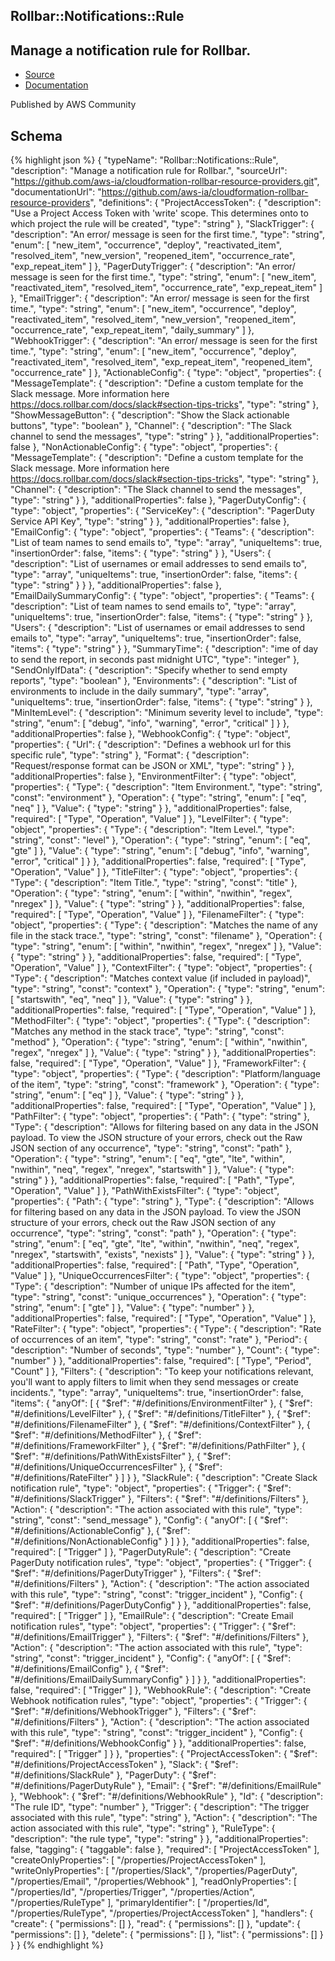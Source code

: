 
## Rollbar::Notifications::Rule

## Manage a notification rule for Rollbar.

- [Source](https:&#x2F;&#x2F;github.com&#x2F;aws-ia&#x2F;cloudformation-rollbar-resource-providers.git) 
- [Documentation]()

Published by AWS Community

## Schema
{% highlight json %}
{
    "typeName": "Rollbar::Notifications::Rule",
    "description": "Manage a notification rule for Rollbar.",
    "sourceUrl": "https://github.com/aws-ia/cloudformation-rollbar-resource-providers.git",
    "documentationUrl": "https://github.com/aws-ia/cloudformation-rollbar-resource-providers",
    "definitions": {
        "ProjectAccessToken": {
            "description": "Use a Project Access Token with 'write' scope. This determines onto to which project the rule will be created",
            "type": "string"
        },
        "SlackTrigger": {
            "description": "An error/ message is seen for the first time.",
            "type": "string",
            "enum": [
                "new_item",
                "occurrence",
                "deploy",
                "reactivated_item",
                "resolved_item",
                "new_version",
                "reopened_item",
                "occurrence_rate",
                "exp_repeat_item"
            ]
        },
        "PagerDutyTrigger": {
            "description": "An error/ message is seen for the first time.",
            "type": "string",
            "enum": [
                "new_item",
                "reactivated_item",
                "resolved_item",
                "occurrence_rate",
                "exp_repeat_item"
            ]
        },
        "EmailTrigger": {
            "description": "An error/ message is seen for the first time.",
            "type": "string",
            "enum": [
                "new_item",
                "occurrence",
                "deploy",
                "reactivated_item",
                "resolved_item",
                "new_version",
                "reopened_item",
                "occurrence_rate",
                "exp_repeat_item",
                "daily_summary"
            ]
        },
        "WebhookTrigger": {
            "description": "An error/ message is seen for the first time.",
            "type": "string",
            "enum": [
                "new_item",
                "occurrence",
                "deploy",
                "reactivated_item",
                "resolved_item",
                "exp_repeat_item",
                "reopened_item",
                "occurrence_rate"
            ]
        },
        "ActionableConfig": {
            "type": "object",
            "properties": {
                "MessageTemplate": {
                    "description": "Define a custom template for the Slack message. More information here https://docs.rollbar.com/docs/slack#section-tips-tricks",
                    "type": "string"
                },
                "ShowMessageButton": {
                    "description": "Show the Slack actionable buttons",
                    "type": "boolean"
                },
                "Channel": {
                    "description": "The Slack channel to send the messages",
                    "type": "string"
                }
            },
            "additionalProperties": false
        },
        "NonActionableConfig": {
            "type": "object",
            "properties": {
                "MessageTemplate": {
                    "description": "Define a custom template for the Slack message. More information here https://docs.rollbar.com/docs/slack#section-tips-tricks",
                    "type": "string"
                },
                "Channel": {
                    "description": "The Slack channel to send the messages",
                    "type": "string"
                }
            },
            "additionalProperties": false
        },
        "PagerDutyConfig": {
            "type": "object",
            "properties": {
                "ServiceKey": {
                    "description": "PagerDuty Service API Key",
                    "type": "string"
                }
            },
            "additionalProperties": false
        },
        "EmailConfig": {
            "type": "object",
            "properties": {
                "Teams": {
                    "description": "List of team names to send emails to",
                    "type": "array",
                    "uniqueItems": true,
                    "insertionOrder": false,
                    "items": {
                        "type": "string"
                    }
                },
                "Users": {
                    "description": "List of usernames or email addresses to send emails to",
                    "type": "array",
                    "uniqueItems": true,
                    "insertionOrder": false,
                    "items": {
                        "type": "string"
                    }
                }
            },
            "additionalProperties": false
        },
        "EmailDailySummaryConfig": {
            "type": "object",
            "properties": {
                "Teams": {
                    "description": "List of team names to send emails to",
                    "type": "array",
                    "uniqueItems": true,
                    "insertionOrder": false,
                    "items": {
                        "type": "string"
                    }
                },
                "Users": {
                    "description": "List of usernames or email addresses to send emails to",
                    "type": "array",
                    "uniqueItems": true,
                    "insertionOrder": false,
                    "items": {
                        "type": "string"
                    }
                },
                "SummaryTime": {
                    "description": "ime of day to send the report, in seconds past midnight UTC",
                    "type": "integer"
                },
                "SendOnlyIfData": {
                    "description": "Specify whether to send empty reports",
                    "type": "boolean"
                },
                "Environments": {
                    "description": "List of environments to include in the daily summary",
                    "type": "array",
                    "uniqueItems": true,
                    "insertionOrder": false,
                    "items": {
                        "type": "string"
                    }
                },
                "MinItemLevel": {
                    "description": "Minimum severity level to include",
                    "type": "string",
                    "enum": [
                        "debug",
                        "info",
                        "warning",
                        "error",
                        "critical"
                    ]
                }
            },
            "additionalProperties": false
        },
        "WebhookConfig": {
            "type": "object",
            "properties": {
                "Url": {
                    "description": "Defines a webhook url for this specific rule",
                    "type": "string"
                },
                "Format": {
                    "description": "Request/response format can be JSON or XML",
                    "type": "string"
                }
            },
            "additionalProperties": false
        },
        "EnvironmentFilter": {
            "type": "object",
            "properties": {
                "Type": {
                    "description": "Item Environment.",
                    "type": "string",
                    "const": "environment"
                },
                "Operation": {
                    "type": "string",
                    "enum": [
                        "eq",
                        "neq"
                    ]
                },
                "Value": {
                    "type": "string"
                }
            },
            "additionalProperties": false,
            "required": [
                "Type",
                "Operation",
                "Value"
            ]
        },
        "LevelFilter": {
            "type": "object",
            "properties": {
                "Type": {
                    "description": "Item Level.",
                    "type": "string",
                    "const": "level"
                },
                "Operation": {
                    "type": "string",
                    "enum": [
                        "eq",
                        "gte"
                    ]
                },
                "Value": {
                    "type": "string",
                    "enum": [
                        "debug",
                        "info",
                        "warning",
                        "error",
                        "critical"
                    ]
                }
            },
            "additionalProperties": false,
            "required": [
                "Type",
                "Operation",
                "Value"
            ]
        },
        "TitleFilter": {
            "type": "object",
            "properties": {
                "Type": {
                    "description": "Item Title.",
                    "type": "string",
                    "const": "title"
                },
                "Operation": {
                    "type": "string",
                    "enum": [
                        "within",
                        "nwithin",
                        "regex",
                        "nregex"
                    ]
                },
                "Value": {
                    "type": "string"
                }
            },
            "additionalProperties": false,
            "required": [
                "Type",
                "Operation",
                "Value"
            ]
        },
        "FilenameFilter": {
            "type": "object",
            "properties": {
                "Type": {
                    "description": "Matches the name of any file in the stack trace.",
                    "type": "string",
                    "const": "filename"
                },
                "Operation": {
                    "type": "string",
                    "enum": [
                        "within",
                        "nwithin",
                        "regex",
                        "nregex"
                    ]
                },
                "Value": {
                    "type": "string"
                }
            },
            "additionalProperties": false,
            "required": [
                "Type",
                "Operation",
                "Value"
            ]
        },
        "ContextFilter": {
            "type": "object",
            "properties": {
                "Type": {
                    "description": "Matches context value (if included in payload)",
                    "type": "string",
                    "const": "context"
                },
                "Operation": {
                    "type": "string",
                    "enum": [
                        "startswith",
                        "eq",
                        "neq"
                    ]
                },
                "Value": {
                    "type": "string"
                }
            },
            "additionalProperties": false,
            "required": [
                "Type",
                "Operation",
                "Value"
            ]
        },
        "MethodFilter": {
            "type": "object",
            "properties": {
                "Type": {
                    "description": "Matches any method in the stack trace",
                    "type": "string",
                    "const": "method"
                },
                "Operation": {
                    "type": "string",
                    "enum": [
                        "within",
                        "nwithin",
                        "regex",
                        "nregex"
                    ]
                },
                "Value": {
                    "type": "string"
                }
            },
            "additionalProperties": false,
            "required": [
                "Type",
                "Operation",
                "Value"
            ]
        },
        "FrameworkFilter": {
            "type": "object",
            "properties": {
                "Type": {
                    "description": "Platform/language of the item",
                    "type": "string",
                    "const": "framework"
                },
                "Operation": {
                    "type": "string",
                    "enum": [
                        "eq"
                    ]
                },
                "Value": {
                    "type": "string"
                }
            },
            "additionalProperties": false,
            "required": [
                "Type",
                "Operation",
                "Value"
            ]
        },
        "PathFilter": {
            "type": "object",
            "properties": {
                "Path": {
                    "type": "string"
                },
                "Type": {
                    "description": "Allows for filtering based on any data in the JSON payload. To view the JSON structure of your errors, check out the Raw JSON section of any occurrence",
                    "type": "string",
                    "const": "path"
                },
                "Operation": {
                    "type": "string",
                    "enum": [
                        "eq",
                        "gte",
                        "lte",
                        "within",
                        "nwithin",
                        "neq",
                        "regex",
                        "nregex",
                        "startswith"
                    ]
                },
                "Value": {
                    "type": "string"
                }
            },
            "additionalProperties": false,
            "required": [
                "Path",
                "Type",
                "Operation",
                "Value"
            ]
        },
        "PathWithExistsFilter": {
            "type": "object",
            "properties": {
                "Path": {
                    "type": "string"
                },
                "Type": {
                    "description": "Allows for filtering based on any data in the JSON payload. To view the JSON structure of your errors, check out the Raw JSON section of any occurrence",
                    "type": "string",
                    "const": "path"
                },
                "Operation": {
                    "type": "string",
                    "enum": [
                        "eq",
                        "gte",
                        "lte",
                        "within",
                        "nwithin",
                        "neq",
                        "regex",
                        "nregex",
                        "startswith",
                        "exists",
                        "nexists"
                    ]
                },
                "Value": {
                    "type": "string"
                }
            },
            "additionalProperties": false,
            "required": [
                "Path",
                "Type",
                "Operation",
                "Value"
            ]
        },
        "UniqueOccurrencesFilter": {
            "type": "object",
            "properties": {
                "Type": {
                    "description": "Number of unique IPs affected for the item",
                    "type": "string",
                    "const": "unique_occurrences"
                },
                "Operation": {
                    "type": "string",
                    "enum": [
                        "gte"
                    ]
                },
                "Value": {
                    "type": "number"
                }
            },
            "additionalProperties": false,
            "required": [
                "Type",
                "Operation",
                "Value"
            ]
        },
        "RateFilter": {
            "type": "object",
            "properties": {
                "Type": {
                    "description": "Rate of occurrences of an item",
                    "type": "string",
                    "const": "rate"
                },
                "Period": {
                    "description": "Number of seconds",
                    "type": "number"
                },
                "Count": {
                    "type": "number"
                }
            },
            "additionalProperties": false,
            "required": [
                "Type",
                "Period",
                "Count"
            ]
        },
        "Filters": {
            "description": "To keep your notifications relevant, you'll want to apply filters to limit when they send messages or create incidents.",
            "type": "array",
            "uniqueItems": true,
            "insertionOrder": false,
            "items": {
                "anyOf": [
                    {
                        "$ref": "#/definitions/EnvironmentFilter"
                    },
                    {
                        "$ref": "#/definitions/LevelFilter"
                    },
                    {
                        "$ref": "#/definitions/TitleFilter"
                    },
                    {
                        "$ref": "#/definitions/FilenameFilter"
                    },
                    {
                        "$ref": "#/definitions/ContextFilter"
                    },
                    {
                        "$ref": "#/definitions/MethodFilter"
                    },
                    {
                        "$ref": "#/definitions/FrameworkFilter"
                    },
                    {
                        "$ref": "#/definitions/PathFilter"
                    },
                    {
                        "$ref": "#/definitions/PathWithExistsFilter"
                    },
                    {
                        "$ref": "#/definitions/UniqueOccurrencesFilter"
                    },
                    {
                        "$ref": "#/definitions/RateFilter"
                    }
                ]
            }
        },
        "SlackRule": {
            "description": "Create Slack notification rule",
            "type": "object",
            "properties": {
                "Trigger": {
                    "$ref": "#/definitions/SlackTrigger"
                },
                "Filters": {
                    "$ref": "#/definitions/Filters"
                },
                "Action": {
                    "description": "The action associated with this rule",
                    "type": "string",
                    "const": "send_message"
                },
                "Config": {
                    "anyOf": [
                        {
                            "$ref": "#/definitions/ActionableConfig"
                        },
                        {
                            "$ref": "#/definitions/NonActionableConfig"
                        }
                    ]
                }
            },
            "additionalProperties": false,
            "required": [
                "Trigger"
            ]
        },
        "PagerDutyRule": {
            "description": "Create PagerDuty notification rules",
            "type": "object",
            "properties": {
                "Trigger": {
                    "$ref": "#/definitions/PagerDutyTrigger"
                },
                "Filters": {
                    "$ref": "#/definitions/Filters"
                },
                "Action": {
                    "description": "The action associated with this rule",
                    "type": "string",
                    "const": "trigger_incident"
                },
                "Config": {
                    "$ref": "#/definitions/PagerDutyConfig"
                }
            },
            "additionalProperties": false,
            "required": [
                "Trigger"
            ]
        },
        "EmailRule": {
            "description": "Create Email notification rules",
            "type": "object",
            "properties": {
                "Trigger": {
                    "$ref": "#/definitions/EmailTrigger"
                },
                "Filters": {
                    "$ref": "#/definitions/Filters"
                },
                "Action": {
                    "description": "The action associated with this rule",
                    "type": "string",
                    "const": "trigger_incident"
                },
                "Config": {
                    "anyOf": [
                        {
                            "$ref": "#/definitions/EmailConfig"
                        },
                        {
                            "$ref": "#/definitions/EmailDailySummaryConfig"
                        }
                    ]
                }
            },
            "additionalProperties": false,
            "required": [
                "Trigger"
            ]
        },
        "WebhookRule": {
            "description": "Create Webhook notification rules",
            "type": "object",
            "properties": {
                "Trigger": {
                    "$ref": "#/definitions/WebhookTrigger"
                },
                "Filters": {
                    "$ref": "#/definitions/Filters"
                },
                "Action": {
                    "description": "The action associated with this rule",
                    "type": "string",
                    "const": "trigger_incident"
                },
                "Config": {
                    "$ref": "#/definitions/WebhookConfig"
                }
            },
            "additionalProperties": false,
            "required": [
                "Trigger"
            ]
        }
    },
    "properties": {
        "ProjectAccessToken": {
            "$ref": "#/definitions/ProjectAccessToken"
        },
        "Slack": {
            "$ref": "#/definitions/SlackRule"
        },
        "PagerDuty": {
            "$ref": "#/definitions/PagerDutyRule"
        },
        "Email": {
            "$ref": "#/definitions/EmailRule"
        },
        "Webhook": {
            "$ref": "#/definitions/WebhookRule"
        },
        "Id": {
            "description": "The rule ID",
            "type": "number"
        },
        "Trigger": {
            "description": "The trigger associated with this rule",
            "type": "string"
        },
        "Action": {
            "description": "The action associated with this rule",
            "type": "string"
        },
        "RuleType": {
            "description": "the rule type",
            "type": "string"
        }
    },
    "additionalProperties": false,
    "tagging": {
        "taggable": false
    },
    "required": [
        "ProjectAccessToken"
    ],
    "createOnlyProperties": [
        "/properties/ProjectAccessToken"
    ],
    "writeOnlyProperties": [
        "/properties/Slack",
        "/properties/PagerDuty",
        "/properties/Email",
        "/properties/Webhook"
    ],
    "readOnlyProperties": [
        "/properties/Id",
        "/properties/Trigger",
        "/properties/Action",
        "/properties/RuleType"
    ],
    "primaryIdentifier": [
        "/properties/Id",
        "/properties/RuleType",
        "/properties/ProjectAccessToken"
    ],
    "handlers": {
        "create": {
            "permissions": []
        },
        "read": {
            "permissions": []
        },
        "update": {
            "permissions": []
        },
        "delete": {
            "permissions": []
        },
        "list": {
            "permissions": []
        }
    }
}
{% endhighlight %}
